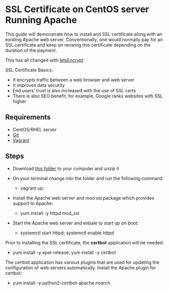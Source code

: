 # SSL Certificate on CentOS server Running Apache

This guide will demonstrate how to install and SSL certificate along with an existing Apache web server. Conventionally, one would normally pay for an SSL certificate and keep on renwing this certificate depending on the duration of the payment. 

This has all changed with [letsEncrypt](https://letsencrypt.org)

SSL Certificate Basics:

* It encrypts traffic between a web browser and web server
* It improves data security
* End users' trust is also increased with the use of SSL certs
* There is also SEO benefit, for example, Google ranks websites with SSL higher

## Requirements
* CentOS/RHEL server
* [Git](https://git-scm.com/downloads)
* [Vagrant](https://www.vagrantup.com/downloads.html)

## Steps
* Download [this folder]() to your computer and unzip it
* On your terminal change into the folder and run the following command
	- vagrant up:

* Install the Apache web server and mod ssl package which provides support to Apache:
	- yum install -y httpd mod_ssl
* Start the Apache web server and enbale to start up on boot:
	- systemctl start httpd; systemctl enable httpd  


Prior to installing the SSL certificate, the **certbot** application will be needed:

* yum install -y epel-release; yum install -y certbot

The certbot application has various plugins that are used for updating the configuration of web servers automatically.
Install the Apache plugin for certbot:

* yum install -y python2-certbot-apache.noarch


